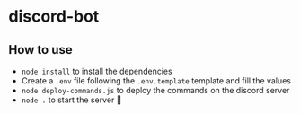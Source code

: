 # discord-bot

## How to use

- `node install` to install the dependencies
- Create a `.env` file following the `.env.template` template and fill the values
- `node deploy-commands.js` to deploy the commands on the discord server
- `node .` to start the server 🚀
